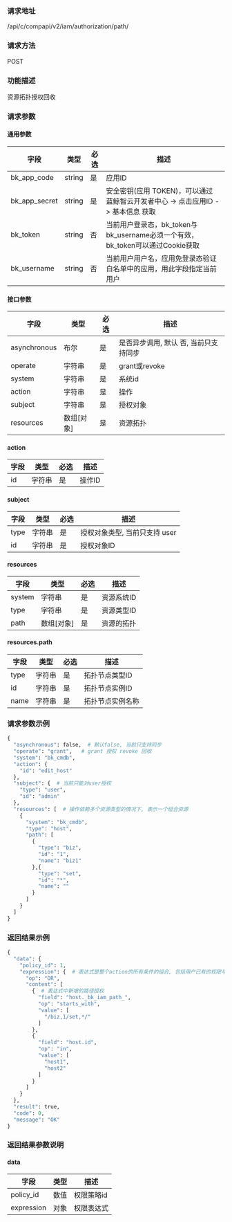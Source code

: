 
### 请求地址

/api/c/compapi/v2/iam/authorization/path/



### 请求方法

POST


### 功能描述

资源拓扑授权回收

### 请求参数


#### 通用参数

| 字段 | 类型 | 必选 |  描述 |
|-----------|------------|--------|------------|
| bk_app_code  |  string    | 是 | 应用ID     |
| bk_app_secret|  string    | 是 | 安全密钥(应用 TOKEN)，可以通过 蓝鲸智云开发者中心 -&gt; 点击应用ID -&gt; 基本信息 获取 |
| bk_token     |  string    | 否 | 当前用户登录态，bk_token与bk_username必须一个有效，bk_token可以通过Cookie获取 |
| bk_username  |  string    | 否 | 当前用户用户名，应用免登录态验证白名单中的应用，用此字段指定当前用户 |

#### 接口参数

| 字段      |  类型      | 必选   |  描述      |
|-----------|------------|--------|------------|
| asynchronous |  布尔  | 是   | 是否异步调用, 默认 否, 当前只支持同步 |
| operate |  字符串   | 是   | grant或revoke |
| system |  字符串  | 是   | 系统id |
| action |  字符串   | 是   | 操作 |
| subject |  字符串   | 是   | 授权对象 |
| resources |  数组[对象]   | 是   | 资源拓扑 |

#### action

| 字段      |  类型      | 必选   |  描述      |
|-----------|------------|--------|------------|
| id    |  字符串  | 是   | 操作ID |

#### subject

| 字段      |  类型      | 必选   |  描述      |
|-----------|------------|--------|------------|
| type    |  字符串  | 是   | 授权对象类型, 当前只支持 user |
| id    |  字符串  | 是   | 授权对象ID |

#### resources

| 字段      |  类型      | 必选   |  描述      |
|-----------|------------|--------|------------|
| system |  字符串  | 是   | 资源系统ID |
| type |  字符串  | 是   | 资源类型ID |
| path | 数组[对象] | 是 | 资源的拓扑 |

#### resources.path

| 字段      |  类型      | 必选   |  描述      |
|-----------|------------|--------|------------|
| type |  字符串  | 是   | 拓扑节点类型ID |
| id | 字符串 | 是 | 拓扑节点实例ID |
| name | 字符串 | 是 | 拓扑节点实例名称 |

### 请求参数示例

```python
{
  "asynchronous": false,  # 默认false, 当前只支持同步
  "operate": "grant",   # grant 授权 revoke 回收
  "system": "bk_cmdb",
  "action": {
    "id": "edit_host"
  },
  "subject": {  # 当前只能对user授权
    "type": "user",
    "id": "admin"
  },
  "resources": [  # 操作依赖多个资源类型的情况下, 表示一个组合资源
    {
      "system": "bk_cmdb",
      "type": "host",
      "path": [
        {
          "type": "biz",
          "id": "1",
          "name": "biz1"
        },{
          "type": "set",
          "id": "*",
          "name": ""
        }
      ]
    }
  ]
}
```

### 返回结果示例

```python
{
  "data": {
    "policy_id": 1,
    "expression": {  # 表达式是整个action的所有条件的组合, 包括用户已有的权限与新增的path授权的条件
      "op": "OR",
      "content": [
        {  # 表达式中新增的路径授权
          "field": "host._bk_iam_path_",
          "op": "starts_with",
          "value": [
            "/biz,1/set,*/"
          ]
        },
        {
          "field": "host.id",
          "op": "in",
          "value": [
            "host1",
            "host2"
          ]
        }
      ]
    }
  },
  "result": true,
  "code": 0,
  "message": "OK"
}
```

### 返回结果参数说明

#### data

| 字段      | 类型      | 描述      |
|-----------|-----------|-----------|
| policy_id   | 数值     | 权限策略id |
| expression   | 对象     | 权限表达式 |